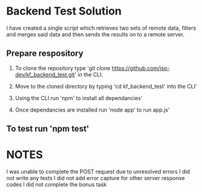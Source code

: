 # Backend Test Solution

I have created a single script which retrieves two sets of remote data, filters and merges said data and then sends the results on to a remote server.

## Prepare respository
1. To clone the repository type 'git clone https://github.com/jso-dev/kf_backend_test.git' in the CLI.

2. Move to the cloned directory by typing 'cd kf_backend_test' into the CLI'

3. Using the CLI run 'npm' to install all dependancies'

4. Once dependancies are installed run 'node app' to run app.js'

## To test run 'npm test'

# NOTES
I was unable to complete the POST request due to unresolved errors
I did not write any tests
I did not add error capture for other server response codes
I did not complete the bonus task